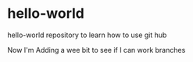 # hello-world
hello-world repository to learn how to use git hub

Now I'm Adding a wee bit to see if I can work branches

